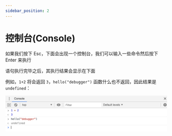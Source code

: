 ```yaml
---
sidebar_position: 2
---
```


# 控制台(Console)

如果我们按下 Esc，下面会出现一个控制台，我们可以输入一些命令然后按下 Enter 来执行

语句执行完毕之后，其执行结果会显示在下面

例如，`1+2` 将会返回 `3`，`hello("debugger")` 函数什么也不返回，因此结果是 `undefined`：

![debug_in_the_browser-03](../img/debug_in_the_browser-03.png)